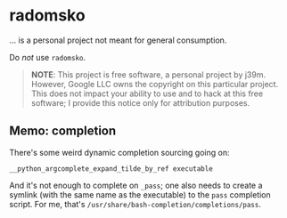 # radomsko

... is a personal project not meant for general consumption.

Do _not_ use `radomsko`.

> **NOTE**: This project is free software, a personal project by j39m.
> However, Google LLC owns the copyright on this particular project.
> This does not impact your ability to use and to hack at this free
> software; I provide this notice only for attribution purposes.

## Memo: completion

There's some weird dynamic completion sourcing going on:

```none
__python_argcomplete_expand_tilde_by_ref executable
```

And it's not enough to complete on `_pass`; one also needs to create
a symlink (with the same name as the executable) to the `pass`
completion script. For me, that's
`/usr/share/bash-completion/completions/pass`.
